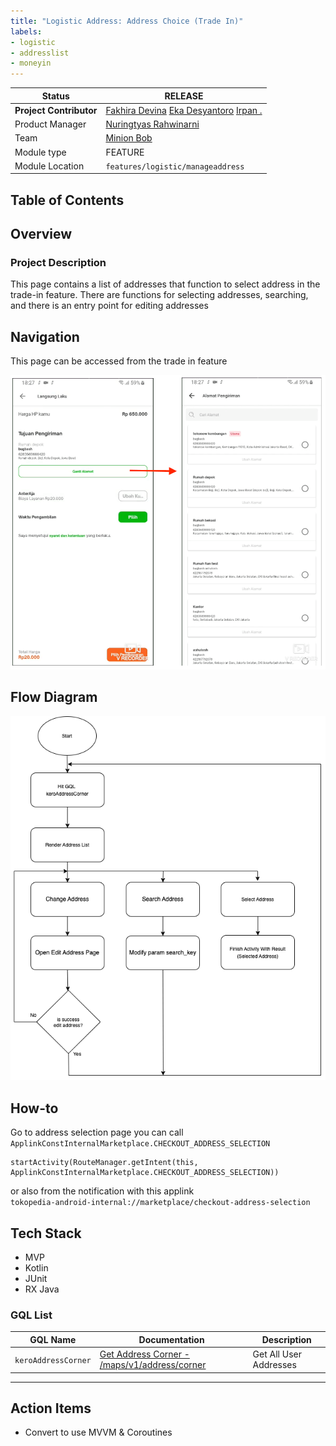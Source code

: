 ```yaml
---
title: "Logistic Address: Address Choice (Trade In)"
labels:
- logistic
- addresslist
- moneyin
---
```


<!--left header table-->
| **Status** |  <!--start status:GREEN-->RELEASE<!--end status-->  |
| --- | --- |
| **Project Contributor** | [Fakhira Devina](https://tokopedia.atlassian.net/wiki/people/61077e53b704b40068e80a8e?ref=confluence) [Eka Desyantoro](https://tokopedia.atlassian.net/wiki/people/6283196bd9ddcc006e9c7a85?ref=confluence) [Irpan .](https://tokopedia.atlassian.net/wiki/people/6253578a3bf0f0007015669c?ref=confluence)  |
| Product Manager | [Nuringtyas Rahwinarni](https://tokopedia.atlassian.net/wiki/people/5f58b98ed2c77e0075ac9865?ref=confluence)  |
| Team |  [Minion Bob](https://tokopedia.atlassian.net/people/team/2373d8a6-1afc-4f2a-aa7a-63855c273051)  |
| Module type | <!--start status:YELLOW-->FEATURE<!--end status--> |
| Module Location | `features/logistic/manageaddress` |

## Table of Contents

<!--toc-->

## Overview

### Project Description

This page contains a list of addresses that function to select address in the trade-in feature. There are functions for selecting addresses, searching, and there is an entry point for editing addresses

## Navigation

This page can be accessed from the trade in feature

![](../res/addresschoice/navigation.png)

## Flow Diagram

![](../res/addresschoice/flow_diagram.png)

## How-to

Go to address selection page you can call `ApplinkConstInternalMarketplace.CHECKOUT_ADDRESS_SELECTION` 



```
startActivity(RouteManager.getIntent(this, ApplinkConstInternalMarketplace.CHECKOUT_ADDRESS_SELECTION))
```

or also from the notification with this applink  
`tokopedia-android-internal://marketplace/checkout-address-selection`

## Tech Stack

- MVP
- Kotlin
- JUnit
- RX Java

### GQL List



| **GQL Name** | **Documentation** | **Description** |
| --- | --- | --- |
| `keroAddressCorner` | [Get Address Corner - /maps/v1/address/corner](https://tokopedia.atlassian.net/wiki/spaces/LG/pages/694794650) | Get All User Addresses |



---

## Action Items

- Convert to use MVVM & Coroutines